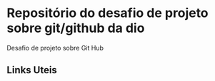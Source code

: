 # Repositório do desafio de projeto sobre git/github da dio
Desafio de projeto sobre Git Hub

## Links Uteis

